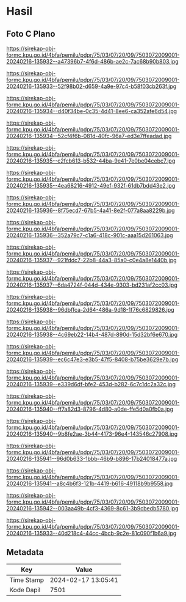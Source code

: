 # Hasil

## Foto C Plano

https://sirekap-obj-formc.kpu.go.id/4bfa/pemilu/pdpr/75/03/07/20/09/7503072009001-20240216-135932--a47396b7-4f6d-486b-ae2c-7ac68b90b803.jpg

https://sirekap-obj-formc.kpu.go.id/4bfa/pemilu/pdpr/75/03/07/20/09/7503072009001-20240216-135933--52f98b02-d659-4a9e-97c4-b58f03cb263f.jpg

https://sirekap-obj-formc.kpu.go.id/4bfa/pemilu/pdpr/75/03/07/20/09/7503072009001-20240216-135934--d40f34be-0c35-4d41-8ee6-ca352afe6d54.jpg

https://sirekap-obj-formc.kpu.go.id/4bfa/pemilu/pdpr/75/03/07/20/09/7503072009001-20240216-135934--52cf4f6b-081d-40fc-96a7-ed3e7ffeadad.jpg

https://sirekap-obj-formc.kpu.go.id/4bfa/pemilu/pdpr/75/03/07/20/09/7503072009001-20240216-135935--c2fcb613-b532-44ba-9e41-7e0be04cebc7.jpg

https://sirekap-obj-formc.kpu.go.id/4bfa/pemilu/pdpr/75/03/07/20/09/7503072009001-20240216-135935--4ea68216-4912-49ef-932f-61db7bdd43e2.jpg

https://sirekap-obj-formc.kpu.go.id/4bfa/pemilu/pdpr/75/03/07/20/09/7503072009001-20240216-135936--8f75ecd7-67b5-4a41-8e2f-077a8aa8229b.jpg

https://sirekap-obj-formc.kpu.go.id/4bfa/pemilu/pdpr/75/03/07/20/09/7503072009001-20240216-135936--352a79c7-c1a6-418c-901c-aaa15d261063.jpg

https://sirekap-obj-formc.kpu.go.id/4bfa/pemilu/pdpr/75/03/07/20/09/7503072009001-20240216-135937--921fddc7-22b8-44a3-85a0-c0e4a8e1440b.jpg

https://sirekap-obj-formc.kpu.go.id/4bfa/pemilu/pdpr/75/03/07/20/09/7503072009001-20240216-135937--6da4724f-044d-434e-9303-bd231af2cc03.jpg

https://sirekap-obj-formc.kpu.go.id/4bfa/pemilu/pdpr/75/03/07/20/09/7503072009001-20240216-135938--96dbffca-2d64-486a-9d18-1f76c6829826.jpg

https://sirekap-obj-formc.kpu.go.id/4bfa/pemilu/pdpr/75/03/07/20/09/7503072009001-20240216-135938--4c69eb22-14b4-487d-890d-15d32bf6e670.jpg

https://sirekap-obj-formc.kpu.go.id/4bfa/pemilu/pdpr/75/03/07/20/09/7503072009001-20240216-135939--ec6c47e3-e3b5-47f5-8408-b75be3629e7b.jpg

https://sirekap-obj-formc.kpu.go.id/4bfa/pemilu/pdpr/75/03/07/20/09/7503072009001-20240216-135939--e339d6df-bfe2-453d-b282-6c7c1dc2a32c.jpg

https://sirekap-obj-formc.kpu.go.id/4bfa/pemilu/pdpr/75/03/07/20/09/7503072009001-20240216-135940--ff7a82d3-8796-4d80-a0de-ffe5d0a0fb0a.jpg

https://sirekap-obj-formc.kpu.go.id/4bfa/pemilu/pdpr/75/03/07/20/09/7503072009001-20240216-135940--9b8fe2ae-3b44-4173-96e4-143546c27908.jpg

https://sirekap-obj-formc.kpu.go.id/4bfa/pemilu/pdpr/75/03/07/20/09/7503072009001-20240216-135941--96d0b633-1bbb-46b9-b896-17b24018477a.jpg

https://sirekap-obj-formc.kpu.go.id/4bfa/pemilu/pdpr/75/03/07/20/09/7503072009001-20240216-135941--a8c4b6f3-121b-4419-b616-49118b9b9558.jpg

https://sirekap-obj-formc.kpu.go.id/4bfa/pemilu/pdpr/75/03/07/20/09/7503072009001-20240216-135942--003aa49b-4cf3-4369-8c61-3b9cbedb5780.jpg

https://sirekap-obj-formc.kpu.go.id/4bfa/pemilu/pdpr/75/03/07/20/09/7503072009001-20240216-135933--40d218c4-44cc-4bcb-9c2e-81c090f1b6a9.jpg


## Metadata

| Key        | Value               |
| ---------- | ------------------- |
| Time Stamp | 2024-02-17 13:05:41 |
| Kode Dapil | 7501                |



